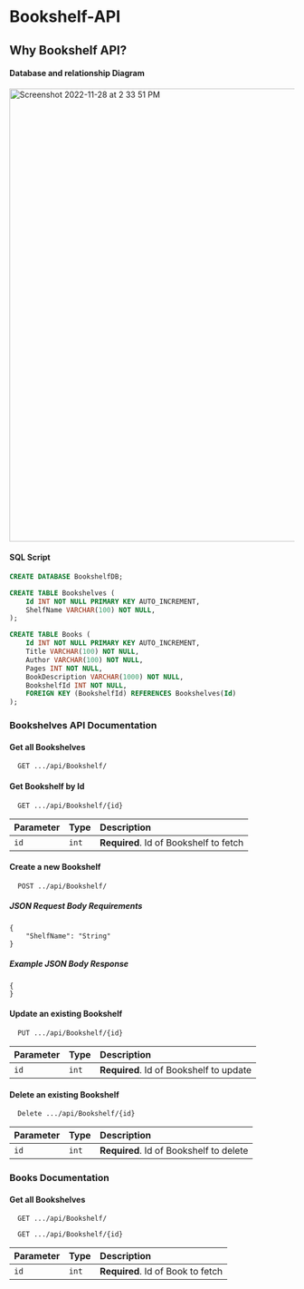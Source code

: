 # Bookshelf-API

## Why Bookshelf API?

#### Database and relationship Diagram
<img width="799" alt="Screenshot 2022-11-28 at 2 33 51 PM" src="https://user-images.githubusercontent.com/24259728/204365009-8bced4b3-a6fd-4da4-b73e-6d3f208ff649.png">

#### SQL Script

```sql
CREATE DATABASE BookshelfDB;

CREATE TABLE Bookshelves (
    Id INT NOT NULL PRIMARY KEY AUTO_INCREMENT,
    ShelfName VARCHAR(100) NOT NULL,
);

CREATE TABLE Books (
    Id INT NOT NULL PRIMARY KEY AUTO_INCREMENT,
    Title VARCHAR(100) NOT NULL,
    Author VARCHAR(100) NOT NULL,
    Pages INT NOT NULL,
    BookDescription VARCHAR(1000) NOT NULL,
    BookshelfId INT NOT NULL,
    FOREIGN KEY (BookshelfId) REFERENCES Bookshelves(Id)
);
```

### Bookshelves API Documentation

#### Get all Bookshelves

```http
  GET .../api/Bookshelf/
```

#### Get Bookshelf by Id

```http
  GET .../api/Bookshelf/{id}
```

| Parameter | Type     | Description                       |
| :-------- | :------- | :-------------------------------- |
| `id`      | `int`    | **Required**. Id of Bookshelf to fetch |

#### Create a new Bookshelf

```http
  POST ../api/Bookshelf/
```

##### JSON Request Body Requirements

```http
{
    "ShelfName": "String"
}
```

##### Example JSON Body Response

```http
{
}
```


#### Update an existing Bookshelf

```http
  PUT .../api/Bookshelf/{id}
```

| Parameter | Type     | Description                       |
| :-------- | :------- | :-------------------------------- |
| `id`      | `int`    | **Required**. Id of Bookshelf to update|

#### Delete an existing Bookshelf

```http
  Delete .../api/Bookshelf/{id}
```

| Parameter | Type     | Description                       |
| :-------- | :------- | :-------------------------------- |
| `id`      | `int` | **Required**. Id of Bookshelf to delete |

### Books Documentation

#### Get all Bookshelves

```http
  GET .../api/Bookshelf/
```

```http
  GET .../api/Bookshelf/{id}
```

| Parameter | Type     | Description                       |
| :-------- | :------- | :-------------------------------- |
| `id`      | `int` | **Required**. Id of Book to fetch |
